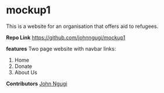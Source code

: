 # mockup1

This is a website for an organisation that offers aid to refugees.

**Repo Link**
https://github.com/johnngugi/mockup1

**features** Two page website with navbar links:
1. Home
2. Donate
3. About Us

**Contributors** [John Ngugi](https://github.com/johnngugi)
